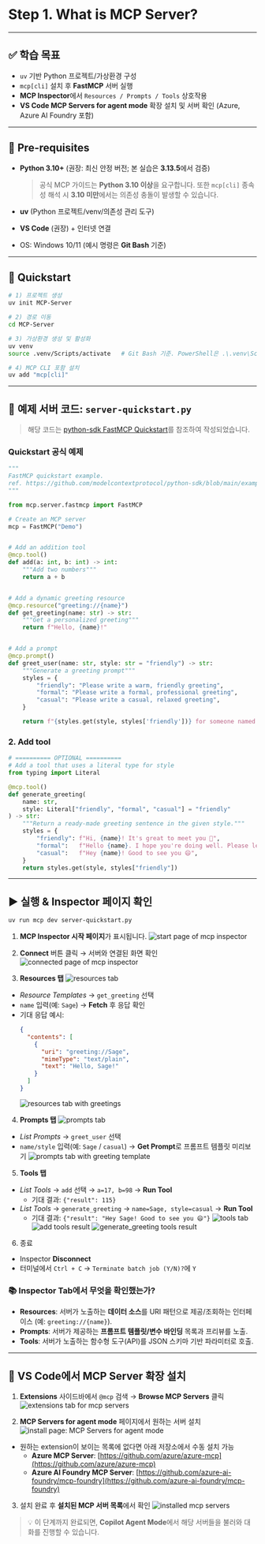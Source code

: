 # Step 1. What is MCP Server?

---

## ✅ 학습 목표

* `uv` 기반 Python 프로젝트/가상환경 구성
* `mcp[cli]` 설치 후 **FastMCP** 서버 실행
* **MCP Inspector**에서 `Resources / Prompts / Tools` 상호작용
* **VS Code MCP Servers for agent mode** 확장 설치 및 서버 확인 (Azure, Azure AI Foundry 포함)

---

## 🧰 Pre-requisites

* **Python 3.10+** (권장: 최신 안정 버전; 본 실습은 **3.13.5**에서 검증)

  > 공식 MCP 가이드는 **Python 3.10 이상**을 요구합니다. 또한 `mcp[cli]` 종속성 해석 시 **3.10 미만**에서는 의존성 충돌이 발생할 수 있습니다.
* **uv** (Python 프로젝트/venv/의존성 관리 도구)
* **VS Code** (권장) + 인터넷 연결
* OS: Windows 10/11 (예시 명령은 **Git Bash** 기준)

---

## 🚀 Quickstart

```bash
# 1) 프로젝트 생성
uv init MCP-Server

# 2) 경로 이동
cd MCP-Server

# 3) 가상환경 생성 및 활성화
uv venv
source .venv/Scripts/activate   # Git Bash 기준. PowerShell은 .\.venv\Scripts\Activate.ps1

# 4) MCP CLI 포함 설치
uv add "mcp[cli]"
```

---

## 🧩 예제 서버 코드: `server-quickstart.py`

> 해당 코드는 [python-sdk FastMCP Quickstart](https://github.com/modelcontextprotocol/python-sdk/blob/main/examples/snippets/servers/fastmcp_quickstart.py)를 참조하여 작성되었습니다.

### Quickstart 공식 예제
```python
"""
FastMCP quickstart example.
ref. https://github.com/modelcontextprotocol/python-sdk/blob/main/examples/snippets/servers/fastmcp_quickstart.py
"""

from mcp.server.fastmcp import FastMCP

# Create an MCP server
mcp = FastMCP("Demo")


# Add an addition tool
@mcp.tool()
def add(a: int, b: int) -> int:
    """Add two numbers"""
    return a + b


# Add a dynamic greeting resource
@mcp.resource("greeting://{name}")
def get_greeting(name: str) -> str:
    """Get a personalized greeting"""
    return f"Hello, {name}!"


# Add a prompt
@mcp.prompt()
def greet_user(name: str, style: str = "friendly") -> str:
    """Generate a greeting prompt"""
    styles = {
        "friendly": "Please write a warm, friendly greeting",
        "formal": "Please write a formal, professional greeting",
        "casual": "Please write a casual, relaxed greeting",
    }

    return f"{styles.get(style, styles['friendly'])} for someone named {name}."
```

### 2. Add tool

```python
# ========== OPTIONAL ==========
# Add a tool that uses a literal type for style
from typing import Literal

@mcp.tool()
def generate_greeting(
    name: str,
    style: Literal["friendly", "formal", "casual"] = "friendly"
) -> str:
    """Return a ready-made greeting sentence in the given style."""
    styles = {
        "friendly": f"Hi, {name}! It's great to meet you 🙂",
        "formal":   f"Hello {name}. I hope you're doing well. Please let me know if you need any assistance.",
        "casual":   f"Hey {name}! Good to see you 😄",
    }
    return styles.get(style, styles["friendly"])
```

---

## ▶️ 실행 & Inspector 페이지 확인

```bash
uv run mcp dev server-quickstart.py
```
1. **MCP Inspector 시작 페이지**가 표시됩니다.
![start page of mcp inspector](../img/inspector-start-page.png)

2. **Connect** 버튼 클릭 → 서버와 연결된 화면 확인
![connected page of mcp inspector](../img/inspector-connect-page.png)

3. **Resources 탭**
![resources tab](../img/inspector-resources-tab.png)
  * *Resource Templates* → `get_greeting` 선택
  * `name` 입력(예: `Sage`) → **Fetch** 후 응답 확인
  * 기대 응답 예시:
    ```json
    {
      "contents": [
        {
          "uri": "greeting://Sage",
          "mimeType": "text/plain",
          "text": "Hello, Sage!"
        }
      ]
    }
    ```
    ![resources tab with greetings](../img/inspector-resources-greeting.png)

4. **Prompts 탭**
![prompts tab](../img/inspector-prompts-tab.png)
  * *List Prompts* → `greet_user` 선택
  * `name/style` 입력(예: `Sage` / `casual`) → **Get Prompt**로 프롬프트 템플릿 미리보기
  ![prompts tab with greeting template](../img/inspector-prompts-greeting.png)

5. **Tools 탭**

  * *List Tools* → `add` 선택 → `a=17, b=98` → **Run Tool**
    * 기대 결과: `{"result": 115}`
  * *List Tools* → `generate_greeting` → `name=Sage, style=casual` → **Run Tool**
    * 기대 결과: `{"result": "Hey Sage! Good to see you 😄"}`
  ![tools tab](../img/inspector-tools-tab.png)
  ![add tools result](../img/inspector-tools-add.png)
  ![generate\_greeting tools result](../img/inspector-tools-generate-greeting.png)

6. 종료
  * Inspector **Disconnect**
  * 터미널에서 `Ctrl + C` → `Terminate batch job (Y/N)?`에 `Y`

### 📚 Inspector Tab에서 무엇을 확인했는가?

* **Resources**: 서버가 노출하는 **데이터 소스**를 URI 패턴으로 제공/조회하는 인터페이스 (예: `greeting://{name}`).
* **Prompts**: 서버가 제공하는 **프롬프트 템플릿/변수 바인딩** 목록과 프리뷰를 노출.
* **Tools**: 서버가 노출하는 함수형 도구(API)를 JSON 스키마 기반 파라미터로 호출.

---

## 🧩 VS Code에서 MCP Server 확장 설치

1. **Extensions** 사이드바에서 `@mcp` 검색 → **Browse MCP Servers** 클릭
![extensions tab for mcp servers](../img/server-extension-check.png)

2. **MCP Servers for agent mode** 페이지에서 원하는 서버 설치
![install page: MCP Servers for agent mode](../img/server-extension-page.png)
* 원하는 extension이 보이는 목록에 없다면 아래 저장소에서 수동 설치 가능
  * **Azure MCP Server**: [https://github.com/azure/azure-mcp](https://github.com/azure/azure-mcp)
  * **Azure AI Foundry MCP Server**: [https://github.com/azure-ai-foundry/mcp-foundry](https://github.com/azure-ai-foundry/mcp-foundry)

3. 설치 완료 후 **설치된 MCP 서버 목록**에서 확인
  ![installed mcp servers](../img/server-extension-installed.png)

> 💡 이 단계까지 완료되면, **Copilot Agent Mode**에서 해당 서버들을 불러와 대화를 진행할 수 있습니다.